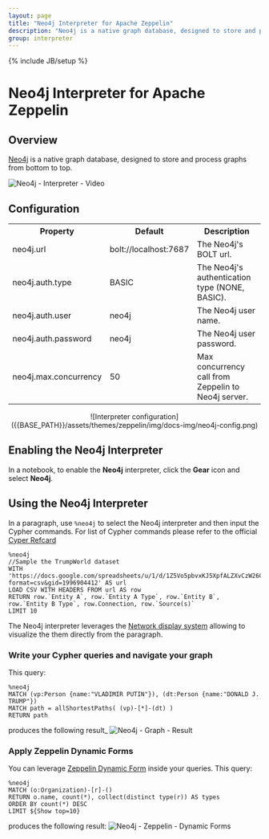 ```yaml
---
layout: page
title: "Neo4j Interpreter for Apache Zeppelin"
description: "Neo4j is a native graph database, designed to store and process graphs from bottom to top."
group: interpreter
---
```

<!--
Licensed under the Apache License, Version 2.0 (the "License");
you may not use this file except in compliance with the License.
You may obtain a copy of the License at

http://www.apache.org/licenses/LICENSE-2.0

Unless required by applicable law or agreed to in writing, software
distributed under the License is distributed on an "AS IS" BASIS,
WITHOUT WARRANTIES OR CONDITIONS OF ANY KIND, either express or implied.
See the License for the specific language governing permissions and
limitations under the License.
-->
{% include JB/setup %}

# Neo4j Interpreter for Apache Zeppelin

<div id="toc"></div>

## Overview
[Neo4j](https://neo4j.com/product/) is a native graph database, designed to store and process graphs from bottom to top.


![Neo4j - Interpreter - Video]({{BASE_PATH}}/assets/themes/zeppelin/img/docs-img/neo4j-interpreter-video.gif)

## Configuration
<table class="table-configuration">
  <tr>
    <th>Property</th>
    <th>Default</th>
    <th>Description</th>
  </tr>
  <tr>
    <td>neo4j.url</td>
    <td>bolt://localhost:7687</td>
    <td>The Neo4j's BOLT url.</td>
  </tr>
  <tr>
    <td>neo4j.auth.type</td>
    <td>BASIC</td>
    <td>The Neo4j's authentication type (NONE, BASIC).</td>
  </tr>
  <tr>
    <td>neo4j.auth.user</td>
    <td>neo4j</td>
    <td>The Neo4j user name.</td>
  </tr>
  <tr>
    <td>neo4j.auth.password</td>
    <td>neo4j</td>
    <td>The Neo4j user password.</td>
  </tr>
  <tr>
    <td>neo4j.max.concurrency</td>
    <td>50</td>
    <td>Max concurrency call from Zeppelin to Neo4j server.</td>
  </tr>
</table>

<center>
  ![Interpreter configuration]({{BASE_PATH}}/assets/themes/zeppelin/img/docs-img/neo4j-config.png)
</center>


## Enabling the Neo4j Interpreter
In a notebook, to enable the **Neo4j** interpreter, click the **Gear** icon and select **Neo4j**.

## Using the Neo4j Interpreter
In a paragraph, use `%neo4j` to select the Neo4j interpreter and then input the Cypher commands.
For list of Cypher commands please refer to the official [Cyper Refcard](http://neo4j.com/docs/cypher-refcard/current/)

```
%neo4j
//Sample the TrumpWorld dataset
WITH
'https://docs.google.com/spreadsheets/u/1/d/1Z5Vo5pbvxKJ5XpfALZXvCzW26Cl4we3OaN73K9Ae5Ss/export?format=csv&gid=1996904412' AS url
LOAD CSV WITH HEADERS FROM url AS row
RETURN row.`Entity A`, row.`Entity A Type`, row.`Entity B`, row.`Entity B Type`, row.Connection, row.`Source(s)`
LIMIT 10
```

The Neo4j interpreter leverages the [Network display system](../usage/display_system/basic.html#network) allowing to visualize the them directly from the paragraph.


### Write your Cypher queries and navigate your graph

This query:

```
%neo4j
MATCH (vp:Person {name:"VLADIMIR PUTIN"}), (dt:Person {name:"DONALD J. TRUMP"})
MATCH path = allShortestPaths( (vp)-[*]-(dt) )
RETURN path
```
produces the following result_
![Neo4j - Graph - Result]({{BASE_PATH}}/assets/themes/zeppelin/img/docs-img/neo4j-graph.png)

### Apply Zeppelin Dynamic Forms
You can leverage [Zeppelin Dynamic Form](../usage/dynamic_form/intro.html) inside your queries. This query:

```
%neo4j
MATCH (o:Organization)-[r]-()
RETURN o.name, count(*), collect(distinct type(r)) AS types
ORDER BY count(*) DESC
LIMIT ${Show top=10}
```

produces the following result:
![Neo4j - Zeppelin - Dynamic Forms]({{BASE_PATH}}/assets/themes/zeppelin/img/docs-img/neo4j-dynamic-forms.png)


